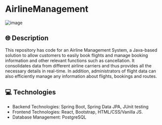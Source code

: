 # AirlineManagement

![image](https://ak.picdn.net/shutterstock/videos/20438227/thumb/1.jpg)

##  🌐  Description
This repository has code for an Airline Management System, a Java-based solution to allow customers to easily book flights and manage booking information and other relevant functions such as cancellation. It consolidates data from different airline carriers and thus provides all the necessary details in real-time. In addition, administrators of flight data can also efficiently manage any information about flights, bookings and routes.

##  💻  Technologies 

* Backend Technologies: Spring Boot, Spring Data JPA, JUnit testing
* Frontend Technologies: React, Bootstrap, HTML/CSS/Vanilla JS.
* Database Management: PostgreSQL